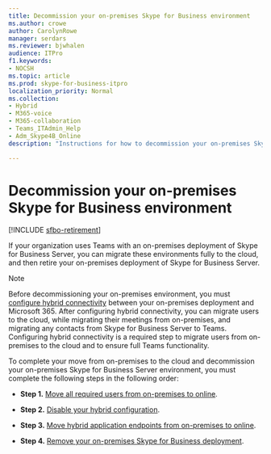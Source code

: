 ```yaml
---
title: Decommission your on-premises Skype for Business environment
ms.author: crowe
author: CarolynRowe
manager: serdars
ms.reviewer: bjwhalen
audience: ITPro
f1.keywords:
- NOCSH
ms.topic: article
ms.prod: skype-for-business-itpro
localization_priority: Normal
ms.collection: 
- Hybrid 
- M365-voice
- M365-collaboration
- Teams_ITAdmin_Help
- Adm_Skype4B_Online
description: "Instructions for how to decommission your on-premises Skype for Business environment."

---
```


# Decommission your on-premises Skype for Business environment

[!INCLUDE [sfbo-retirement](../../Hub/includes/sfbo-retirement.md)]

If your organization uses Teams with an on-premises deployment of Skype for Business Server, you can migrate these environments fully to the cloud, and then retire your on-premises deployment of Skype for Business Server. 

> [!NOTE]
> Before decommissioning your on-premises environment, you must [configure hybrid connectivity](configure-hybrid-connectivity.md) between your on-premises deployment and Microsoft 365. After configuring hybrid connectivity, you can migrate users to the cloud, while migrating their meetings from on-premises, and migrating any contacts from Skype for Business Server to Teams. Configuring hybrid connectivity is a required step to migrate users from on-premises to the cloud and to ensure full Teams functionality.

To complete your move from on-premises to the cloud and decommission your on-premises Skype for Business Server environment, you must complete the following steps in the following order:

- **Step 1.** [Move all required users from on-premises to online](decommission-move-on-prem-users.md).

- **Step 2.** [Disable your hybrid configuration](cloud-consolidation-disabling-hybrid.md).

- **Step 3.** [Move hybrid application endpoints from on-premises to online](decommission-move-on-prem-endpoints.md).

- **Step 4.** [Remove your on-premises Skype for Business deployment](decommission-remove-on-prem.md).

